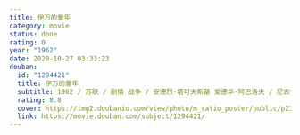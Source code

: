 ```yaml
---
title: 伊万的童年
category: movie
status: done
rating: 0
year: "1962"
date: 2020-10-27 03:33:23
douban:
  id: "1294421"
  title: 伊万的童年
  subtitle: 1962 / 苏联 / 剧情 战争 / 安德烈·塔可夫斯基 爱德华·阿巴洛夫 / 尼古拉·布尔里亚耶夫 瓦连京·祖布科夫
  rating: 8.8
  cover: https://img2.doubanio.com/view/photo/m_ratio_poster/public/p2360167553.jpg
  link: https://movie.douban.com/subject/1294421/
---
```



